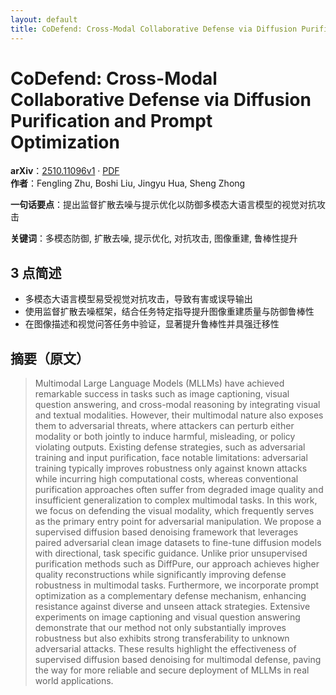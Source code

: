 ```yaml
---
layout: default
title: CoDefend: Cross-Modal Collaborative Defense via Diffusion Purification and Prompt Optimization
---
```


# CoDefend: Cross-Modal Collaborative Defense via Diffusion Purification and Prompt Optimization
**arXiv**：[2510.11096v1](https://arxiv.org/abs/2510.11096) · [PDF](https://arxiv.org/pdf/2510.11096.pdf)  
**作者**：Fengling Zhu, Boshi Liu, Jingyu Hua, Sheng Zhong  

**一句话要点**：提出监督扩散去噪与提示优化以防御多模态大语言模型的视觉对抗攻击

**关键词**：多模态防御, 扩散去噪, 提示优化, 对抗攻击, 图像重建, 鲁棒性提升

## 3 点简述
- 多模态大语言模型易受视觉对抗攻击，导致有害或误导输出
- 使用监督扩散去噪框架，结合任务特定指导提升图像重建质量与防御鲁棒性
- 在图像描述和视觉问答任务中验证，显著提升鲁棒性并具强迁移性

## 摘要（原文）

> Multimodal Large Language Models (MLLMs) have achieved remarkable success in
> tasks such as image captioning, visual question answering, and cross-modal
> reasoning by integrating visual and textual modalities. However, their
> multimodal nature also exposes them to adversarial threats, where attackers can
> perturb either modality or both jointly to induce harmful, misleading, or
> policy violating outputs. Existing defense strategies, such as adversarial
> training and input purification, face notable limitations: adversarial training
> typically improves robustness only against known attacks while incurring high
> computational costs, whereas conventional purification approaches often suffer
> from degraded image quality and insufficient generalization to complex
> multimodal tasks.
>   In this work, we focus on defending the visual modality, which frequently
> serves as the primary entry point for adversarial manipulation. We propose a
> supervised diffusion based denoising framework that leverages paired
> adversarial clean image datasets to fine-tune diffusion models with
> directional, task specific guidance. Unlike prior unsupervised purification
> methods such as DiffPure, our approach achieves higher quality reconstructions
> while significantly improving defense robustness in multimodal tasks.
> Furthermore, we incorporate prompt optimization as a complementary defense
> mechanism, enhancing resistance against diverse and unseen attack strategies.
>   Extensive experiments on image captioning and visual question answering
> demonstrate that our method not only substantially improves robustness but also
> exhibits strong transferability to unknown adversarial attacks. These results
> highlight the effectiveness of supervised diffusion based denoising for
> multimodal defense, paving the way for more reliable and secure deployment of
> MLLMs in real world applications.

